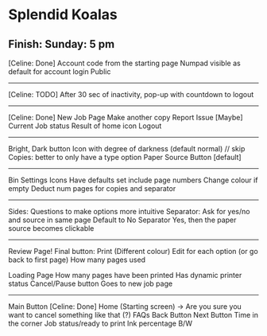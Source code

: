 # Splendid Koalas
## Finish: Sunday: 5 pm 

[Celine: Done]
Account code from the starting page 
Numpad visible as default for account login 
Public
________________________
[Celine: TODO]
After 30 sec of inactivity, pop-up with countdown to logout
________________________
[Celine: Done]
New Job Page
Make another copy
Report Issue
[Maybe] Current Job status
Result of home icon
Logout
________________________
Bright, Dark button Icon with degree of darkness  (default normal) // skip
Copies: better to only have a type option 
Paper Source Button [default]
________________________
Bin Settings Icons
Have defaults set
include page numbers
Change colour if empty
Deduct num pages for copies and separator
________________________
Sides: Questions to make options more intuitive 
Separator: Ask for yes/no and source in same page 
Default to No Separator
Yes, then the paper source becomes clickable 
________________________
Review Page!
Final button: Print (Different colour)
Edit for each option (or go back to first page)
How many pages used 

Loading Page
How many pages have been printed
Has dynamic printer status
Cancel/Pause button 
Goes to new job page
________________________
Main Button
[Celine: Done]
Home (Starting screen) -> Are you sure you want to cancel something like that 
(?) FAQs
Back Button
Next Button
Time in the corner
Job status/ready to print
Ink percentage B/W



